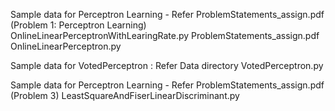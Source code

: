 Sample data for Perceptron Learning - Refer ProblemStatements_assign.pdf (Problem 1: Perceptron Learning)
	OnlineLinearPerceptronWithLearingRate.py
	ProblemStatements_assign.pdf
	OnlineLinearPerceptron.py

Sample data for VotedPerceptron : Refer Data directory
	VotedPerceptron.py


Sample data for Perceptron Learning - Refer ProblemStatements_assign.pdf (Problem 3)
	LeastSquareAndFiserLinearDiscriminant.py 


